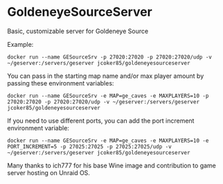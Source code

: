 # GoldeneyeSourceServer
Basic, customizable server for Goldeneye Source

Example:
```
docker run --name GESourceSrv -p 27020:27020 -p 27020:27020/udp -v ~/geserver:/servers/geserver jcoker85/goldeneyesourceserver 
```

You can pass in the starting map name and/or max player amount by passing these environment variables:
```
docker run --name GESourceSrv -e MAP=ge_caves -e MAXPLAYERS=10 -p 27020:27020 -p 27020:27020/udp -v ~/geserver:/servers/geserver jcoker85/goldeneyesourceserver 
```

If you need to use different ports, you can add the port increment environment variable:
```
docker run --name GESourceSrv -e MAP=ge_caves -e MAXPLAYERS=10 -e PORT_INCREMENT=5 -p 27025:27025 -p 27025:27025/udp -v ~/geserver:/servers/geserver jcoker85/goldeneyesourceserver 
```

Many thanks to ich777 for his base Wine image and contribution to game server hosting on Unraid OS. 
